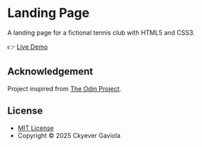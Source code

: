 # Landing Page
A landing page for a fictional tennis club with HTML5 and CSS3.

👉 [Live Demo](https://ckyever.github.io/landing-page/)

## Acknowledgement
Project inspired from [The Odin Project](https://www.theodinproject.com/lessons/foundations-landing-page).

## License
* [MIT License](https://opensource.org/license/MIT)
* Copyright © 2025 Ckyever Gaviola